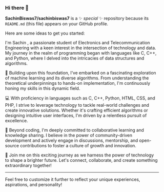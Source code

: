 ### Hi there 👋


**SachinBiswas7/sachinbiswas7** is a ✨ _special_ ✨ repository because its `README.md` (this file) appears on your GitHub profile.

Here are some ideas to get you started:

I'm Sachin , a passionate student of Electronics and Telecommunication Engineering with a keen interest in the intersection of technology and data. My journey in the realm of programming began with languages like C, C++, and Python, where I delved into the intricacies of data structures and algorithms.

🧠 Building upon this foundation, I've embarked on a fascinating exploration of machine learning and its diverse algorithms. From understanding the theoretical underpinnings to hands-on implementation, I'm continuously honing my skills in this dynamic field.

💻 With proficiency in languages such as C, C++, Python, HTML, CSS, and PHP, I strive to leverage technology to tackle real-world challenges and create innovative solutions. Whether it's crafting efficient algorithms or designing intuitive user interfaces, I'm driven by a relentless pursuit of excellence.

🌟 Beyond coding, I'm deeply committed to collaborative learning and knowledge sharing. I believe in the power of community-driven development and actively engage in discussions, mentorship, and open-source contributions to foster a culture of growth and innovation.

🚀 Join me on this exciting journey as we harness the power of technology to shape a brighter future. Let's connect, collaborate, and create something extraordinary together!

---

Feel free to customize it further to reflect your unique experiences, aspirations, and personality!
